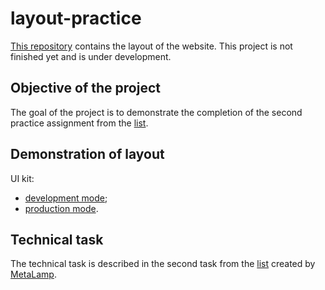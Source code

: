 # layout-practice

[This repository](https://github.com/lykoffant/layout-practice) contains the layout of the website. This project is not finished yet and is under development.

## Objective of the project

The goal of the project is to demonstrate the completion of the second practice assignment from the [list](https://rizzoma.com/topic/d5c429337bcaa70548fb5aeedee6d92b/0_b_8ndo_78h6s/).

## Demonstration of layout

UI kit:
- [development mode](/dist/development/ui-kit.html);
- [production mode](/dist/production/ui-kit.html).

## Technical task

The technical task is described in the second task from the [list](https://rizzoma.com/topic/d5c429337bcaa70548fb5aeedee6d92b/0_b_8ndo_78h6s/) created by [MetaLamp](https://www.metalamp.io/).
